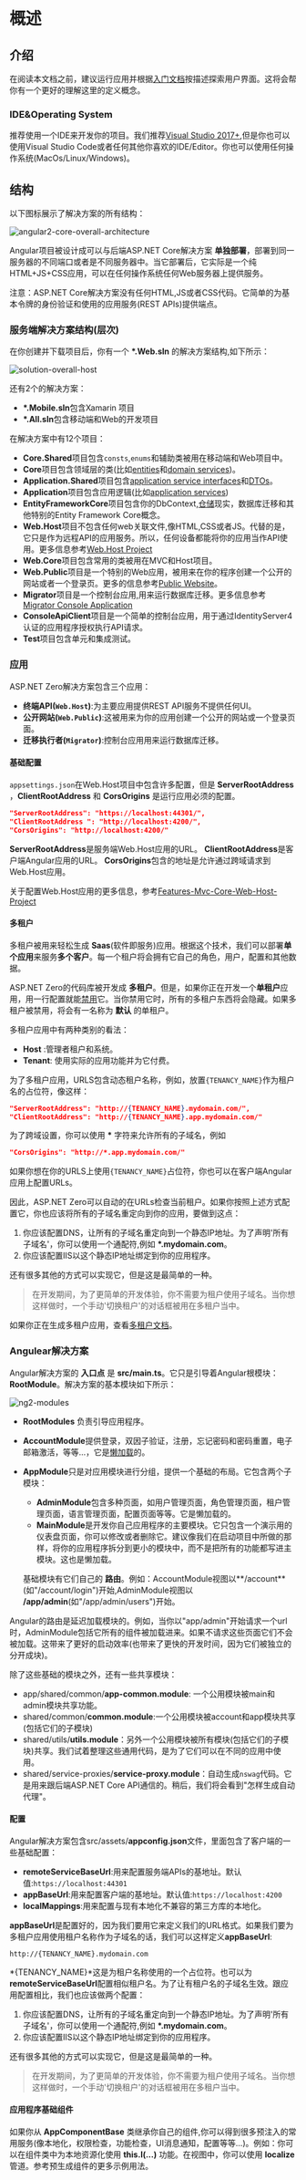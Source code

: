 # 概述

## 介绍

在阅读本文档之前，建议运行应用并根据[入门文档](./getting-started.md)按描述探索用户界面。这将会帮你有一个更好的理解这里的定义概念。

### IDE&Operating System

推荐使用一个IDE来开发你的项目。我们推荐[Visual Studio 2017+](https://visualstudio.microsoft.com/),但是你也可以使用Visual Studio Code或者任何其他你喜欢的IDE/Editor。你也可以使用任何操作系统(MacOs/Linux/Windows)。

## 结构

以下图标展示了解决方案的所有结构：

![angular2-core-overall-architecture](/images/aspnetzero/angular2-core-overall-architecture.png)

Angular项目被设计成可以与后端ASP.NET Core解决方案 **单独部署**，部署到同一服务器的不同端口或者是不同服务器中。当它部署后，它实际是一个纯HTML+JS+CSS应用，可以在任何操作系统任何Web服务器上提供服务。

注意：ASP.NET Core解决方案没有任何HTML,JS或者CSS代码。它简单的为基本令牌的身份验证和使用的应用服务(REST APIs)提供端点。

### 服务端解决方案结构(层次)

在你创建并下载项目后，你有一个 **\*.Web.sln** 的解决方案结构,如下所示：

![solution-overall-host](/images/aspnetzero/solution-overall-host.png)

还有2个的解决方案：

- **\*.Mobile.sln**包含Xamarin 项目
- **\*.All.sln**包含移动端和Web的开发项目

在解决方案中有12个项目：

- **Core.Shared**项目包含`consts`,`enums`和辅助类被用在移动端和Web项目中。
- **Core**项目包含领域层的类(比如[entities](https://aspnetboilerplate.com/Pages/Documents/Entities)和[domain services](https://aspnetboilerplate.com/Pages/Documents/Domain-Services))。
- **Application.Shared**项目包含[application service interfaces](https://aspnetboilerplate.com/Pages/Documents/Application-Services#DocIApplicationServiceInterface)和[DTOs](https://aspnetboilerplate.com/Pages/Documents/Data-Transfer-Objects)。
- **Application**项目包含应用逻辑(比如[application services](https://aspnetboilerplate.com/Pages/Documents/Application-Services))
- **EntityFrameworkCore**项目包含你的DbContext,[仓储](https://aspnetboilerplate.com/Pages/Documents/Repositories)现实，数据库迁移和其他特别的Entity Framework Core概念。
- **Web.Host**项目不包含任何web关联文件,像HTML,CSS或者JS。代替的是，它只是作为远程API的应用服务。所以，任何设备都能将你的应用当作API使用。更多信息参考[Web.Host Project](https://docs.aspnetzero.com/en/aspnet-core-angular/latest/Features-Mvc-Core-Web-Host-Project)
- **Web.Core**项目包含常用的类被用在MVC和Host项目。
- **Web.Public**项目是一个特别的Web应用，被用来在你的程序创建一个公开的网站或者一个登录页。更多的信息参考[Public Website](https://docs.aspnetzero.com/en/aspnet-core-angular/latest/Public-Website)。
- **Migrator**项目是一个控制台应用,用来运行数据库迁移。更多信息参考[Migrator Console Application](https://docs.aspnetzero.com/en/aspnet-core-angular/latest/Migrator-Console-Application)
- **ConsoleApiClient**项目是一个简单的控制台应用，用于通过IdentityServer4认证的应用程序授权执行API请求。
- **Test**项目包含单元和集成测试。

### 应用

ASP.NET Zero解决方案包含三个应用：

- **终端API(`Web.Host`)**:为主要应用提供REST API服务不提供任何UI。
- **公开网站(`Web.Public`)**:这被用来为你的应用创建一个公开的网站或一个登录页面。
- **迁移执行者(`Migrator`)**:控制台应用用来运行数据库迁移。

#### 基础配置

`appsettings.json`在Web.Host项目中包含许多配置，但是 **ServerRootAddress** ，**ClientRootAddress** 和 **CorsOrigins** 是运行应用必须的配置。

```json
"ServerRootAddress": "https://localhost:44301/",
"ClientRootAddress ": "http://localhost:4200/",
"CorsOrigins": "http://localhost:4200/"
```

**ServerRootAddress**是服务端Web.Host应用的URL。
**ClientRootAddress**是客户端Angular应用的URL。
**CorsOrigins**包含的地址是允许通过跨域请求到Web.Host应用。

关于配置Web.Host应用的更多信息，参考[Features-Mvc-Core-Web-Host-Project](https://docs.aspnetzero.com/en/aspnet-core-angular/latest/Features-Mvc-Core-Web-Host-Project)

#### 多租户

多租户被用来轻松生成 **Saas**(软件即服务)应用。根据这个技术，我们可以部署**单个应用**来服务**多个客户**。每一个租户将会拥有它自己的角色，用户，配置和其他数据。

ASP.NET Zero的代码库被开发成 **多租户**。但是，如果你正在开发一个**单租户**应用，用一行配置就能[禁用](https://docs.aspnetzero.com/en/aspnet-core-angular/latest/Getting-Started-Angular#configure-multi-tenancy)它。当你禁用它时，所有的多租户东西将会隐藏。如果多租户被禁用，将会有一名称为 **默认** 的单租户。

多租户应用中有两种类别的看法：

- **Host** :管理者租户和系统。
- **Tenant**: 使用实际的应用功能并为它付费。

为了多租户应用，URLS包含动态租户名称，例如，放置`{TENANCY_NAME}`作为租户名的占位符，像这样：

```json
"ServerRootAddress": "http://{TENANCY_NAME}.mydomain.com/",
"ClientRootAddress": "http://{TENANCY_NAME}.app.mydomain.com/"
```

为了跨域设置，你可以使用 **\*** 字符来允许所有的子域名，例如

```json
"CorsOrigins": "http://*.app.mydomain.com/"
```

如果你想在你的URLS上使用`{TENANCY_NAME}`占位符，你也可以在客户端Angular应用上配置URLs。

因此，ASP.NET Zero可以自动的在URLs检查当前租户。如果你按照上述方式配置它，你也应该将所有的子域名重定向到你的应用，要做到这点：

  1. 你应该配置DNS，让所有的子域名重定向到一个静态IP地址。为了声明'所有子域名'，你可以使用一个通配符,例如 **\*.mydomain.com**。
  2. 你应该配置IIS以这个静态IP地址绑定到你的应用程序。

还有很多其他的方式可以实现它，但是这是最简单的一种。

> 在开发期间，为了更简单的开发体验，你不需要为租户使用子域名。当你想这样做时，一个手动'切换租户'的对话框被用在多租户当中。

如果你正在生成多租户应用，查看[多租户文档](https://aspnetboilerplate.com/Pages/Documents/Multi-Tenancy)。

### Angulear解决方案

Angular解决方案的 **入口点** 是 **src/main.ts**。它只是引导着Angular根模块：**RootModule**。解决方案的基本模块如下所示：

![ng2-modules](/images/aspnetzero/ng2-modules.png)

- **RootModules** 负责引导应用程序。
- **AccountModule**提供登录，双因子验证，注册，忘记密码和密码重置，电子邮箱激活，等等...，它是[懒加载](https://angular.io/guide/router)的。
- **AppModule**只是对应用模块进行分组，提供一个基础的布局。它包含两个子模块：
  - **AdminModule**包含多种页面，如用户管理页面，角色管理页面，租户管理页面，语言管理页面，配置页面等等。它是懒加载的。
  - **MainModule**是开发你自己应用程序的主要模块。它只包含一个演示用的仪表盘页面，你可以修改或者删除它。建议像我们在启动项目中所做的那样，将你的应用程序拆分到更小的模块中，而不是把所有的功能都写进主模块。这也是懒加载。
  
  基础模块有它们自己的 **路由**。例如：AccountModule视图以**/account**(如"/account/login")开始,AdminModule视图以 **/app/admin**(如"/app/admin/users")开始。

Angular的路由是延迟加载模块的。例如，当你以"app/admin"开始请求一个url时，AdminModule包括它所有的组件被加载进来。如果不请求这些页面它们不会被加载。这带来了更好的启动效率(也带来了更快的开发时间，因为它们被独立的分开成块)。

除了这些基础的模块之外，还有一些共享模块：

- app/shared/common/**app-common.module**: 一个公用模块被main和admin模块共享功能。
- shared/common/**common.module**:一个公用模块被account和app模块共享(包括它们的子模块)
- shared/utils/**utils.module**：另外一个公用模块被所有模块(包括它们的子模块)共享。我们试着整理这些通用代码，是为了它们可以在不同的应用中使用。
- shared/service-proxies/**service-proxy.module**：自动生成`nswag`代码。它是用来跟后端ASP.NET Core API通信的。稍后，我们将会看到"怎样生成自动代理"。

#### 配置

Angular解决方案包含src/assets/**appconfig.json**文件，里面包含了客户端的一些基础配置：

- **remoteServiceBaseUrl**:用来配置服务端APIs的基地址。默认值:`https://localhost:44301`
- **appBaseUrl**:用来配置客户端的基地址。默认值:`https://localhost:4200`
- **localMappings**:用来配置与现有本地化不兼容的第三方库的本地化。

**appBaseUrl**是配置好的，因为我们要用它来定义我们的URL格式。如果我们要为多租户应用使用租户名称作为子域名的话，我们可以这样定义**appBaseUrl**:

`http://{TENANCY_NAME}.mydomain.com`

*{TENANCY_NAME}*这是为租户名称使用的一个占位符。也可以为 **remoteServiceBaseUrl**配置相似租户名。为了让有租户名的子域名生效。跟应用配置相比，我们也应该做两个配置：

  1. 你应该配置DNS，让所有的子域名重定向到一个静态IP地址。为了声明'所有子域名'，你可以使用一个通配符,例如 **\*.mydomain.com**。
  2. 你应该配置IIS以这个静态IP地址绑定到你的应用程序。

还有很多其他的方式可以实现它，但是这是最简单的一种。

> 在开发期间，为了更简单的开发体验，你不需要为租户使用子域名。当你想这样做时，一个手动'切换租户'的对话框被用在多租户当中。

#### 应用程序基础组件

如果你从 **AppComponentBase** 类继承你自己的组件,你可以得到很多预注入的常用服务(像本地化，权限检查，功能检查，UI消息通知，配置等等...)。例如：你可以在组件类中为本地资源化使用 **this.l(...)** 功能。在视图中，你可以使用 **localize** 管道。参考预生成组件的更多示例用法。
